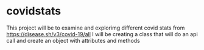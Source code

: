 # covidstats

This project will be to examine and explorimg different covid stats from https://disease.sh/v3/covid-19/all
I will be creating a class that will do an api call and create an object with attributes and methods
